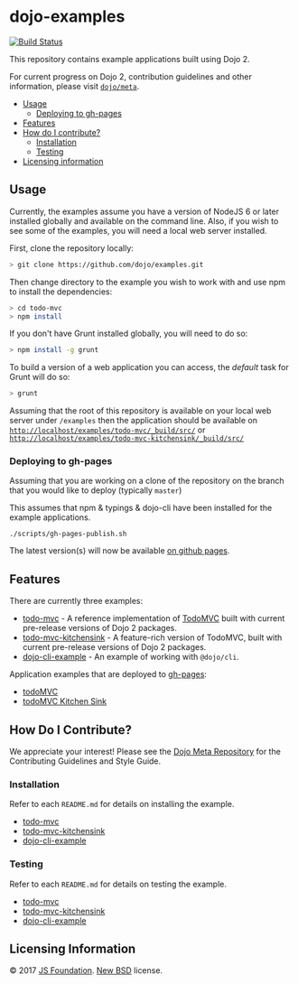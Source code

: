 # dojo-examples

[![Build Status](https://travis-ci.org/dojo/examples.svg?branch=master)](https://travis-ci.org/dojo/examples)

This repository contains example applications built using Dojo 2.

For current progress on Dojo 2, contribution guidelines and other information, please visit [`dojo/meta`](https://github.com/dojo/meta).

- [Usage](#usage)
  - [Deploying to gh-pages](#deploying-to-gh-pages)
- [Features](#features)
- [How do I contribute?](#how-do-i-contribute)
  - [Installation](#installation)
  - [Testing](#testing)
- [Licensing information](#licensing-information)

## Usage

Currently, the examples assume you have a version of NodeJS 6 or later installed globally and available on the command line.  Also, if you wish to see some of the examples, you will need a local web server installed.

First, clone the repository locally:

```sh
> git clone https://github.com/dojo/examples.git
```

Then change directory to the example you wish to work with and use npm to install the dependencies:

```sh
> cd todo-mvc
> npm install
```

If you don't have Grunt installed globally, you will need to do so:

```sh
> npm install -g grunt
```

To build a version of a web application you can access, the *default* task for Grunt will do so:

```sh
> grunt
```

Assuming that the root of this repository is available on your local web server under `/examples` then the
application should be available on [`http://localhost/examples/todo-mvc/_build/src/`](http://localhost/examples/todo-mvc/_build/src/) or [`http://localhost/examples/todo-mvc-kitchensink/_build/src/`](http://localhost/examples/todo-mvc-kitchensink/_build/src/)


### Deploying to gh-pages

Assuming that you are working on a clone of the repository on the branch that you would like to deploy (typically `master`)

This assumes that npm & typings & dojo-cli have been installed for the example applications.

```shell
./scripts/gh-pages-publish.sh
```

The latest version(s) will now be available [on github pages](https://dojo.github.io/examples).

## Features

There are currently three examples:

- [todo-mvc](./todo-mvc) - A reference implementation of [TodoMVC](http://todomvc.com/) built with current pre-release versions of Dojo 2 packages.
- [todo-mvc-kitchensink](./todo-mvc-kitchensink) - A feature-rich version of TodoMVC, built with current pre-release versions of Dojo 2 packages.
- [dojo-cli-example](./dojo-cli-example) - An example of working with `@dojo/cli`. 

Application examples that are deployed to [gh-pages](https://dojo.github.io/examples):

 - [todoMVC](https://dojo.github.io/examples/todo-mvc)
 - [todoMVC Kitchen Sink](https://dojo.github.io/examples/todo-mvc-kitchensink)

## How Do I Contribute?

We appreciate your interest!  Please see the [Dojo Meta Repository](https://github.com/dojo/meta#readme) for the
Contributing Guidelines and Style Guide.

### Installation

Refer to each `README.md` for details on installing the example.

* [todo-mvc](./todo-mvc/README.md)
* [todo-mvc-kitchensink](./todo-mvc-kitchensink/README.md)
* [dojo-cli-example](./dojo-cli-example/README.md)

### Testing

Refer to each `README.md` for details on testing the example.

* [todo-mvc](./todo-mvc/README.md)
* [todo-mvc-kitchensink](./todo-mvc-kitchensink/README.md)
* [dojo-cli-example](./dojo-cli-example/README.md)

## Licensing Information

© 2017 [JS Foundation](https://js.foundation/). [New BSD](http://opensource.org/licenses/BSD-3-Clause) license.
